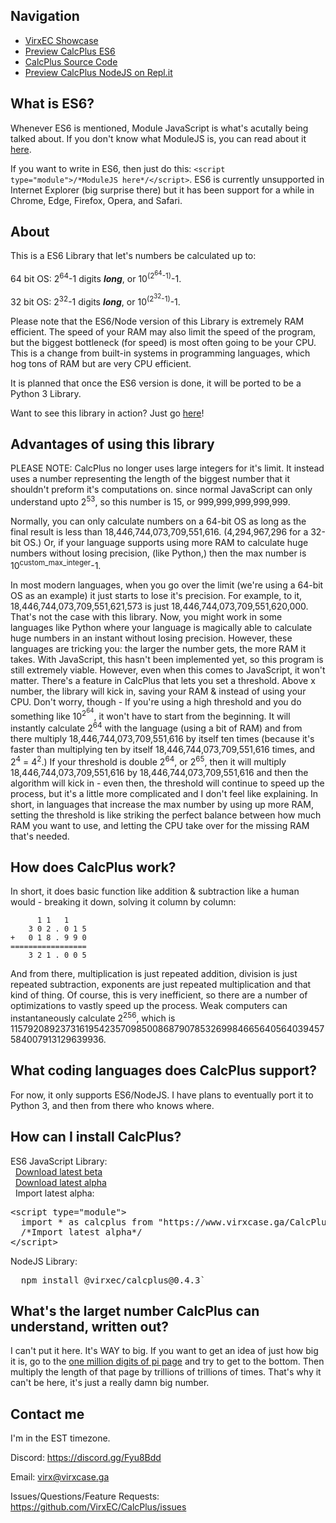 ## Navigation
<ul>
  <li><a href="https://www.virxcase.ga">VirxEC Showcase</a></li>
  <li><a href="https://www.virxcase.ga/CP-P">Preview CalcPlus ES6</a></li>
  <li><a href="https://www.virxcase.ga/CP-S">CalcPlus Source Code</a></li>
  <li><a href="https://repl.it/github/VirxEC/CalcPlus">Preview CalcPlus NodeJS on Repl.it</a></li>
</ul>

## What is ES6?
Whenever ES6 is mentioned, Module JavaScript is what's acutally being talked about. If you don't know what ModuleJS is, you can read about it <a href="https://developer.mozilla.org/en-US/docs/Web/JavaScript/Guide/Modules">here</a>.

If you want to write in ES6, then just do this: `<script type="module">/*ModuleJS here*/</script>`. ES6 is currently unsupported in Internet Explorer (big surprise there) but it has been support for a while in Chrome, Edge, Firefox, Opera, and Safari.


## About

This is a ES6 Library that let's numbers be calculated up to:

  64 bit OS: 2<sup>64</sup>-1 digits <i><b>long</b></i>, or 10<sup>(2<sup>64</sup>-1)</sup>-1.
  
  32 bit OS: 2<sup>32</sup>-1 digits <i><b>long</b></i>, or 10<sup>(2<sup>32</sup>-1)</sup>-1.

Please note that the ES6/Node version of this Library is extremely RAM efficient. The speed of your RAM may also limit the speed of the program, but the biggest bottleneck (for speed) is most often going to be your CPU. This is a change from built-in systems in programming languages, which hog tons of RAM but are very CPU efficient.

It is planned that once the ES6 version is done, it will be ported to be a Python 3 Library.

Want to see this library in action? Just go [here](https://www.virxcase.ga/CP-P)!

## Advantages of using this library

PLEASE NOTE: CalcPlus no longer uses large integers for it's limit. It instead uses a number representing the length of the biggest number that it shouldn't preform it's computations on. since normal JavaScript can only understand upto 2<sup>53</sup>, so this number is 15, or 999,999,999,999,999.

Normally, you can only calculate numbers on a 64-bit OS as long as the final result is less than 18,446,744,073,709,551,616. (4,294,967,296 for a 32-bit OS.) Or, if your language supports using more RAM to calculate huge numbers without losing precision, (like Python,) then the max number is 10<sup>custom_max_integer</sup>-1.

In most modern languages, when you go over the limit (we're using a 64-bit OS as an example) it just starts to lose it's precision. For example, to it, 18,446,744,073,709,551,621,573 is just 18,446,744,073,709,551,620,000. That's not the case with this library. Now, you might work in some languages like Python where your language is magically able to calculate huge numbers in an instant without losing precision. However, these languages are tricking you: the larger the number gets, the more RAM it takes. With JavaScript, this hasn't been implemented yet, so this program is still extremely viable. However, even when this comes to JavaScript, it won't matter. There's a feature in CalcPlus that lets you set a threshold. Above x number, the library will kick in, saving your RAM & instead of using your CPU. Don't worry, though - If you're using a high threshold and you do something like 10<sup>2<sup>64</sup></sup>, it won't have to start from the beginning. It will instantly calculate 2<sup>64</sup> with the language (using a bit of RAM) and from there multiply 18,446,744,073,709,551,616 by itself ten times (because it's faster than multiplying ten by itself 18,446,744,073,709,551,616 times, and 2<sup>4</sup> = 4<sup>2</sup>.) If your threshold is double 2<sup>64</sup>, or 2<sup>65</sup>, then it will multiply 18,446,744,073,709,551,616 by 18,446,744,073,709,551,616 and then the algorithm will kick in - even then, the threshold will continue to speed up the process, but it's a little more complicated and I don't feel like explaining. In short, in languages that increase the max number by using up more RAM, setting the threshold is like striking the perfect balance between how much RAM you want to use, and letting the CPU take over for the missing RAM that's needed.

## How does CalcPlus work?
In short, it does basic function like addition & subtraction like a human would - breaking it down, solving it column by column:
```
      1 1   1 
    3 0 2 . 0 1 5
+   0 1 8 . 9 9 0
=================
    3 2 1 . 0 0 5
```

And from there, multiplication is just repeated addition, division is just repeated subtraction, exponents are just repeated multiplication and that kind of thing. Of course, this is very inefficient, so there are a number of optimizations to vastly speed up the process. Weak computers can instantaneously calculate 2<sup>256</sup>, which is 115792089237316195423570985008687907853269984665640564039457584007913129639936.

## What coding languages does CalcPlus support?
For now, it only supports ES6/NodeJS. I have plans to eventually port it to Python 3, and then from there who knows where.

## How can I install CalcPlus?

ES6 JavaScript Library:<br>
&nbsp;&nbsp;<a href="https://github.com/VirxEC/CalcPlus/releases">Download latest beta</a><br>
&nbsp;&nbsp;<a href="https://www.virxcase.ga/CalcPlus/CalcPlus.js" download="CalcPlus_ALPHA_ES6.js">Download latest alpha</a><br>
&nbsp;&nbsp;Import latest alpha:
<pre>
&lt;script type="module">
  import * as calcplus from "https://www.virxcase.ga/CalcPlus/bin/calcplus.js";
  /*Import latest alpha*/
&lt;/script>
</pre>

NodeJS Library:<br>
<pre>  npm install @virxec/calcplus@0.4.3`</pre>

## What's the larget number CalcPlus can understand, written out?

I can't put it here. It's WAY to big. If you want to get an idea of just how big it is, go to the [one million digits of pi page](https://www.piday.org/million/) and try to get to the bottom. Then multiply the length of that page by trillions of trillions of times. That's why it can't be here, it's just a really damn big number.

## Contact me
  I'm in the EST timezone.

  Discord: https://discord.gg/Fyu8Bdd
  
  Email: <a href="mailto:virx@virxcase.ga">virx@virxcase.ga</a>
  
  Issues/Questions/Feature Requests: <a href="https://github.com/VirxEC/CalcPlus/issues">https://github.com/VirxEC/CalcPlus/issues</a>
  
  
